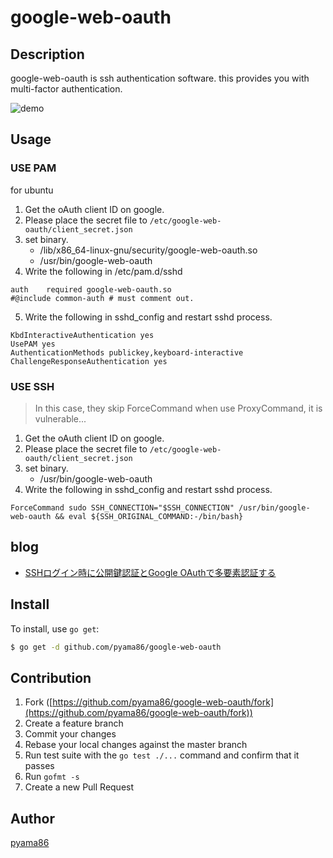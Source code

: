 # google-web-oauth
## Description
google-web-oauth is ssh authentication software.
this provides you with multi-factor authentication.


![demo](https://github.com/pyama86/google-web-oauth/blob/master/media/demo.gif)
## Usage
### USE PAM
for ubuntu

1. Get the oAuth client ID on google.
2. Please place the secret file to `/etc/google-web-oauth/client_secret.json`
3. set binary.
   - /lib/x86_64-linux-gnu/security/google-web-oauth.so
   - /usr/bin/google-web-oauth
4. Write the following in /etc/pam.d/sshd
```
auth    required google-web-oauth.so
#@include common-auth # must comment out.
```

5. Write the following in sshd_config and restart sshd process.

```
KbdInteractiveAuthentication yes
UsePAM yes
AuthenticationMethods publickey,keyboard-interactive
ChallengeResponseAuthentication yes
```

### USE SSH

> In this case, they skip ForceCommand when use ProxyCommand, it is vulnerable...

1. Get the oAuth client ID on google.
2. Please place the secret file to `/etc/google-web-oauth/client_secret.json`
3. set binary.
   - /usr/bin/google-web-oauth
4. Write the following in sshd_config and restart sshd process.

```
ForceCommand sudo SSH_CONNECTION="$SSH_CONNECTION" /usr/bin/google-web-oauth && eval ${SSH_ORIGINAL_COMMAND:-/bin/bash}
```

## blog
- [SSHログイン時に公開鍵認証とGoogle OAuthで多要素認証する](https://ten-snapon.com/archives/2306)

## Install

To install, use `go get`:

```bash
$ go get -d github.com/pyama86/google-web-oauth
```

## Contribution

1. Fork ([https://github.com/pyama86/google-web-oauth/fork](https://github.com/pyama86/google-web-oauth/fork))
1. Create a feature branch
1. Commit your changes
1. Rebase your local changes against the master branch
1. Run test suite with the `go test ./...` command and confirm that it passes
1. Run `gofmt -s`
1. Create a new Pull Request

## Author

[pyama86](https://github.com/pyama86)
